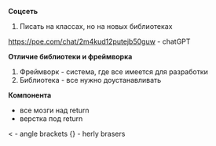 **Соцсеть** 
1. Писать на классах, но на новых библиотеках

https://poe.com/chat/2m4kud12putejb50guw - chatGPT 

**Отличие библиотеки и фреймворка**
1. Фреймворк - система, где все имеется для разработки
2. Библиотека - все нужно доустанавливать

**Компонента** 
- все мозги над return
- верстка под return

< - angle brackets
{} - herly brasers